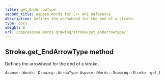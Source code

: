 ```yaml
---
title: get_EndArrowType
second_title: Aspose.Words for C++ API Reference
description: Defines the arrowhead for the end of a stroke. 
type: docs
weight: 0
url: /cpp/aspose.words.drawing/stroke/get_endarrowtype/
---
```

## Stroke.get_EndArrowType method


Defines the arrowhead for the end of a stroke.

```cpp
Aspose::Words::Drawing::ArrowType Aspose::Words::Drawing::Stroke::get_EndArrowType()
```

